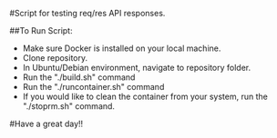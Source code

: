
#Script for testing req/res API responses.

##To Run Script:

* Make sure Docker is installed on your local machine.
* Clone repository.
* In Ubuntu/Debian environment, navigate to repository folder.
* Run the "./build.sh" command
* Run the "./runcontainer.sh" command
* If you would like to clean the container from your system, run the "./stoprm.sh" command.

#Have a great day!!




